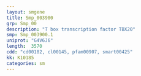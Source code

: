 ```yaml
---
layout: smgene
title: Smp_003900
grp: Smp_00
description: "T box transcription factor TBX20"
smp: Smp_003900.1
uniprot: "G4V6J6"
length:  3570
cdd: "cd00182, cl00145, pfam00907, smart00425"
kk: K10185
categories: sm
---
```

